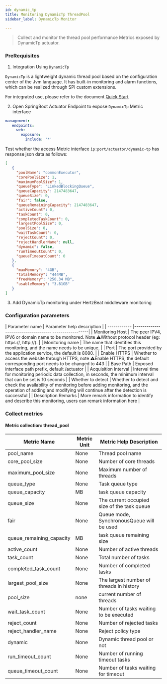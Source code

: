 ```yaml
---
id: dynamic_tp
title: Monitoring DynamicTp ThreadPool      
sidebar_label: DynamicTp Monitor

---
```


> Collect and monitor the thread pool performance Metrics exposed by DynamicTp actuator.

### PreRequisites

1. Integration Using `DynamicTp`

`DynamicTp` is a lightweight dynamic thread pool based on the configuration center of the Jvm language. It has built-in monitoring and alarm functions, which can be realized through SPI custom extensions.

For integrated use, please refer to the document [Quick Start](https://dynamictp.cn/guide/use/quick-start.html)

2. Open SpringBoot Actuator Endpoint to expose `DynamicTp` Metric interface

```yaml
management:
   endpoints:
     web:
       exposure:
         include: '*'
```
Test whether the access Metric interface `ip:port/actuator/dynamic-tp` has response json data as follows:

```json
[
   {
     "poolName": "commonExecutor",
     "corePoolSize": 1,
     "maximumPoolSize": 1,
     "queueType": "LinkedBlockingQueue",
     "queueCapacity": 2147483647,
     "queueSize": 0,
     "fair": false,
     "queueRemainingCapacity": 2147483647,
     "activeCount": 0,
     "taskCount": 0,
     "completedTaskCount": 0,
     "largestPoolSize": 0,
     "poolSize": 0,
     "waitTaskCount": 0,
     "rejectCount": 0,
     "rejectHandlerName": null,
     "dynamic": false,
     "runTimeoutCount": 0,
     "queueTimeoutCount": 0
   },
   {
     "maxMemory": "4GB",
     "totalMemory": "444MB",
     "freeMemory": "250.34 MB",
     "usableMemory": "3.81GB"
   }
]
```

3. Add DynamicTp monitoring under HertzBeat middleware monitoring


### Configuration parameters

| Parameter name | Parameter help description |
| ------------ |------------------------------------ ------------------|
| Monitoring Host | The peer IPV4, IPV6 or domain name to be monitored. Note ⚠️Without protocol header (eg: https://, http://). |
| Monitoring name | The name that identifies this monitoring, and the name needs to be unique. |
| Port | The port provided by the application service, the default is 8080. |
| Enable HTTPS | Whether to access the website through HTTPS, note ⚠️Enable HTTPS, the default corresponding port needs to be changed to 443 |
| Base Path | Exposed interface path prefix, default /actuator |
| Acquisition Interval | Interval time for monitoring periodic data collection, in seconds, the minimum interval that can be set is 10 seconds |
| Whether to detect | Whether to detect and check the availability of monitoring before adding monitoring, and the operation of adding and modifying will continue after the detection is successful |
| Description Remarks | More remark information to identify and describe this monitoring, users can remark information here |

### Collect metrics

#### Metric collection: thread_pool

| Metric Name | Metric Unit | Metric Help Description |
|---------|------|------------------------|
| pool_name | None | Thread pool name |
| core_pool_size | None | Number of core threads |
| maximum_pool_size | None | Maximum number of threads |
| queue_type | None | Task queue type |
| queue_capacity | MB | task queue capacity |
| queue_size | None | The current occupied size of the task queue |
| fair | None | Queue mode, SynchronousQueue will be used |
| queue_remaining_capacity | MB | task queue remaining size |
| active_count | None | Number of active threads |
| task_count | None | Total number of tasks |
| completed_task_count | None | Number of completed tasks |
| largest_pool_size | None | The largest number of threads in history |
| pool_size | none | current number of threads |
| wait_task_count | None | Number of tasks waiting to be executed |
| reject_count | None | Number of rejected tasks |
| reject_handler_name | None | Reject policy type |
| dynamic | None | Dynamic thread pool or not |
| run_timeout_count | None | Number of running timeout tasks |
| queue_timeout_count | None | Number of tasks waiting for timeout |
